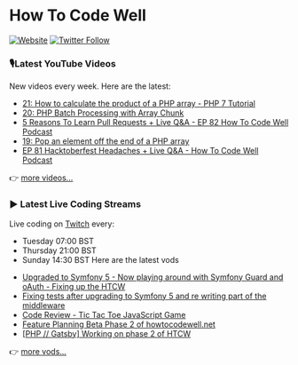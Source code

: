 # How To Code Well

[![Website](https://img.shields.io/twitch/status/howtocodewell?color=pink&label=LIVE%20CODING%20ON%20TWITCH&logoColor=%3D&style=for-the-badge)](https://howtocodewell.net/live)
[![Twitter Follow](https://img.shields.io/twitter/follow/howtocodewell?color=pink&logo=twitter&style=for-the-badge)](https://twitter.com/intent/follow?original_referer=https%3A%2F%2Fgithub.com%2Fhowtocodewell&screen_name=howtocodewell)


### 🎙️Latest YouTube Videos
New videos every week.  Here are the latest:
<!-- YOUTUBE-HTCW:START -->
- [21: How to calculate the product of a PHP array - PHP 7 Tutorial](https://www.youtube.com/watch?v=mhxEggY55e0)
- [20: PHP Batch Processing with Array Chunk](https://www.youtube.com/watch?v=LSDmrLmVbZI)
- [5 Reasons To Learn Pull Requests + Live Q&A - EP 82 How To Code Well Podcast](https://www.youtube.com/watch?v=OZiaJtJ3fG8)
- [19:  Pop an element off the end of a PHP array](https://www.youtube.com/watch?v=LM0w_Syygss)
- [EP 81 Hacktoberfest Headaches + Live Q&A - How To Code Well Podcast](https://www.youtube.com/watch?v=pWKX7u--IzA)
<!-- YOUTUBE-HTCW:END -->

👉 [more videos...](https://youtube.com/howtocodewell)

### ▶️ Latest Live Coding Streams
Live coding on [Twitch](https://howtocodewell.net/live) every:
- Tuesday 07:00 BST
- Thursday 21:00 BST
- Sunday 14:30 BST
Here are the latest vods

<!-- YOUTUBE-HTCW-LIVE:START -->
- [Upgraded to Symfony 5 - Now playing around with Symfony Guard and oAuth - Fixing up the HTCW](https://www.youtube.com/watch?v=9AYNgrsrx-U)
- [Fixing tests after upgrading to Symfony 5 and re writing part of the middleware](https://www.youtube.com/watch?v=phOaIwvh9Wk)
- [Code Review  - Tic Tac Toe JavaScript Game](https://www.youtube.com/watch?v=9XopNg0TyZA)
- [Feature Planning Beta Phase 2 of howtocodewell.net](https://www.youtube.com/watch?v=RaudpqSgS4I)
- [[PHP // Gatsby] Working on phase 2 of HTCW](https://www.youtube.com/watch?v=uPRiFXf33kw)
<!-- YOUTUBE-HTCW-LIVE:END -->

👉 [more vods...](https://youtube.com/howtocodewelllive)